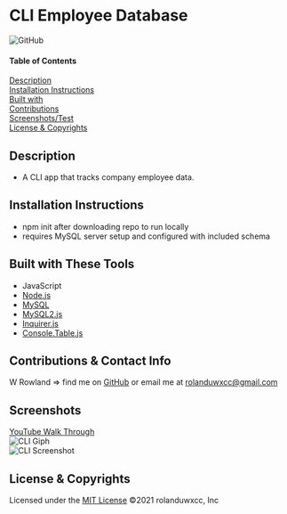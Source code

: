 # CLI Employee Database
![GitHub](https://img.shields.io/badge/License-MIT-blue)

#### Table of Contents  
[Description](#description)<br>
[Installation Instructions](#installation-instructions)<br>
[Built with](#built-with-these-tools)<br>
[Contributions](#contributions--contact-info)<br>
[Screenshots/Test](#screenshots)<br>
[License & Copyrights](#license--copyrights)<br>


## Description
* A CLI app that tracks company employee data.

## Installation Instructions
* npm init after downloading repo to run locally
* requires MySQL server setup and configured with included schema

## Built with These Tools
* JavaScript
* [Node.js](https://nodejs.org/en/)
* [MySQL]()
* [MySQL2.js]()
* [Inquirer.js]()
* [Console.Table.js]()


## Contributions & Contact Info
W Rowland => find me on [GitHub](https://github.com/rolanduwxcc) or email me at rolanduwxcc@gmail.com
  
## Screenshots
[YouTube Walk Through](https://youtu.be/bMugmGb9_eY)<br>
![CLI Giph]('assets/media/cli_employee_db.gif')<br>
![CLI Screenshot]('./assets/media/cli-screenshot.png')

## License & Copyrights
Licensed under the [MIT License]('./LICENSE')
©️2021 rolanduwxcc, Inc